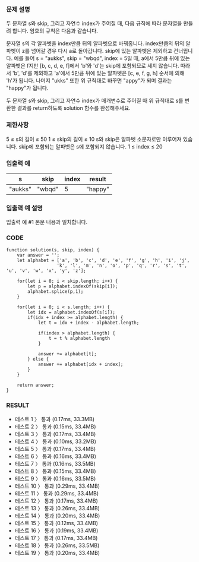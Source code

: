 ### 문제 설명
두 문자열 s와 skip, 그리고 자연수 index가 주어질 때, 다음 규칙에 따라 문자열을 만들려 합니다. 암호의 규칙은 다음과 같습니다.

문자열 s의 각 알파벳을 index만큼 뒤의 알파벳으로 바꿔줍니다.
index만큼의 뒤의 알파벳이 z를 넘어갈 경우 다시 a로 돌아갑니다.
skip에 있는 알파벳은 제외하고 건너뜁니다.
예를 들어 s = "aukks", skip = "wbqd", index = 5일 때, a에서 5만큼 뒤에 있는 알파벳은 f지만 [b, c, d, e, f]에서 'b'와 'd'는 skip에 포함되므로 세지 않습니다. 따라서 'b', 'd'를 제외하고 'a'에서 5만큼 뒤에 있는 알파벳은 [c, e, f, g, h] 순서에 의해 'h'가 됩니다. 나머지 "ukks" 또한 위 규칙대로 바꾸면 "appy"가 되며 결과는 "happy"가 됩니다.

두 문자열 s와 skip, 그리고 자연수 index가 매개변수로 주어질 때 위 규칙대로 s를 변환한 결과를 return하도록 solution 함수를 완성해주세요.

### 제한사항
5 ≤ s의 길이 ≤ 50
1 ≤ skip의 길이 ≤ 10
s와 skip은 알파벳 소문자로만 이루어져 있습니다.
skip에 포함되는 알파벳은 s에 포함되지 않습니다.
1 ≤ index ≤ 20

### 입출력 예
| s | skip | index | result |
| ---- | ---- | ---- | ---- |
| "aukks" | "wbqd" | 5 | "happy" |

### 입출력 예 설명
입출력 예 #1
본문 내용과 일치합니다.

### CODE 
~~~
function solution(s, skip, index) {
    var answer = '';
    let alphabet = ['a', 'b', 'c', 'd', 'e', 'f', 'g', 'h', 'i', 'j',
                   'k', 'l', 'm', 'n', 'o', 'p', 'q', 'r', 's', 't', 'u', 'v', 'w', 'x', 'y', 'z'];
    
    for(let i = 0; i < skip.length; i++) {
        let p = alphabet.indexOf(skip[i]);
        alphabet.splice(p,1);
    }
    
    for(let i = 0; i < s.length; i++) {
        let idx = alphabet.indexOf(s[i]);  
        if(idx + index >= alphabet.length) {
            let t = idx + index - alphabet.length;
            
            if(index > alphabet.length) {
                t = t % alphabet.length
            }
            
            answer += alphabet[t];
        } else {
            answer += alphabet[idx + index];
        }
    }
    
    return answer;
}
~~~

### RESULT
- 테스트 1 〉	통과 (0.17ms, 33.3MB)
- 테스트 2 〉	통과 (0.15ms, 33.4MB)
- 테스트 3 〉	통과 (0.17ms, 33.4MB)
- 테스트 4 〉	통과 (0.10ms, 33.2MB)
- 테스트 5 〉	통과 (0.17ms, 33.4MB)
- 테스트 6 〉	통과 (0.16ms, 33.4MB)
- 테스트 7 〉	통과 (0.16ms, 33.5MB)
- 테스트 8 〉	통과 (0.15ms, 33.4MB)
- 테스트 9 〉	통과 (0.16ms, 33.5MB)
- 테스트 10 〉	통과 (0.29ms, 33.4MB)
- 테스트 11 〉	통과 (0.29ms, 33.4MB)
- 테스트 12 〉	통과 (0.17ms, 33.4MB)
- 테스트 13 〉	통과 (0.26ms, 33.4MB)
- 테스트 14 〉	통과 (0.20ms, 33.4MB)
- 테스트 15 〉	통과 (0.12ms, 33.4MB)
- 테스트 16 〉	통과 (0.19ms, 33.4MB)
- 테스트 17 〉	통과 (0.17ms, 33.4MB)
- 테스트 18 〉	통과 (0.26ms, 33.5MB)
- 테스트 19 〉	통과 (0.20ms, 33.4MB)
